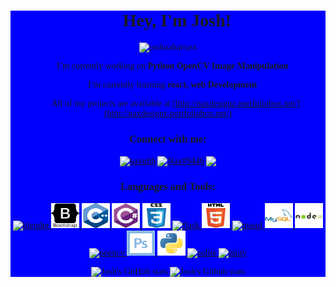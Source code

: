 <div align="center" class="profile" style="background-color:blue; font-family: verdana;">

<h1 align="center">👋 Hey, I'm Josh!</h1>
<p align="center"> <img src="https://komarev.com/ghpvc/?username=joshuabarrass&label=Profile%20views&color=0e75b6&style=flat-square" alt="joshuabarrass" /> </p>

 🔭 I’m currently working on **Python OpenCV Image Manipulation**

 🌱 I’m currently learning **react, web Development**

 👨‍💻 All of my projects are available at [http://naxdesignz.portfoliobox.net/](http://naxdesignz.portfoliobox.net/)

<h3 align="center">Connect with me:</h3>
<p align="center">
<a href="https://twitter.com/naxuhh" target="blank"><img align="center" src="https://img.shields.io/twitter/follow/Naxuhh?color=%231DA1F2&label=Follow%20Me&logo=twitter&style=for-the-badge" alt="naxuhh" /></a>
<a href="https://discordapp.com/users/337286055315243009/" target="blank"><img align="center" src="https://img.shields.io/badge/Discord-Nax%239446-5865F2?style=for-the-badge&logo=discord" alt="Nax#9446" /></a>
<a href="mailto: joshuabarrass010203@gmail.com" target="blank"><img align="center" src="https://img.shields.io/badge/Gmail-joshuabarrass010203@gmail.com-EA4335?style=for-the-badge&logo=gmail"/></a>
</p>
  
<h3 align="center">Languages and Tools:</h3>
<p align="center"> <a href="https://www.blender.org/" target="_blank"> <img src="https://download.blender.org/branding/community/blender_community_badge_white.svg" alt="blender" width="45" height="40"/> </a>
<a href="https://getbootstrap.com" target="_blank"> <img src="https://raw.githubusercontent.com/devicons/devicon/master/icons/bootstrap/bootstrap-plain-wordmark.svg" alt="bootstrap" width="45" height="40"/> </a> 
<a href="https://www.w3schools.com/cpp/" target="_blank"> <img src="https://raw.githubusercontent.com/devicons/devicon/master/icons/cplusplus/cplusplus-original.svg" alt="cplusplus" width="45" height="40"/> </a> 
<a href="https://www.w3schools.com/cs/" target="_blank"> <img src="https://raw.githubusercontent.com/devicons/devicon/master/icons/csharp/csharp-original.svg" alt="csharp" width="45" height="40"/> </a> 
<a href="https://www.w3schools.com/css/" target="_blank"> <img src="https://raw.githubusercontent.com/devicons/devicon/master/icons/css3/css3-original-wordmark.svg" alt="css3" width="45" height="40"/> </a> 
<a href="https://flask.palletsprojects.com/" target="_blank"> <img src="https://www.vectorlogo.zone/logos/pocoo_flask/pocoo_flask-icon.svg" alt="flask" width="45" height="40"/> </a> 
<a href="https://www.w3.org/html/" target="_blank"> <img src="https://raw.githubusercontent.com/devicons/devicon/master/icons/html5/html5-original-wordmark.svg" alt="html5" width="45" height="40"/> </a> 
<a href="https://www.microsoft.com/en-us/sql-server" target="_blank"> <img src="https://www.svgrepo.com/show/303229/microsoft-sql-server-logo.svg" alt="mssql" width="40" height="45"/> </a> 
<a href="https://www.mysql.com/" target="_blank"> <img src="https://raw.githubusercontent.com/devicons/devicon/master/icons/mysql/mysql-original-wordmark.svg" alt="mysql" width="45" height="40"/> </a> 
<a href="https://nodejs.org" target="_blank"> <img src="https://raw.githubusercontent.com/devicons/devicon/master/icons/nodejs/nodejs-original-wordmark.svg" alt="nodejs" width="45" height="40"/> </a> 
<a href="https://opencv.org/" target="_blank"> <img src="https://www.vectorlogo.zone/logos/opencv/opencv-icon.svg" alt="opencv" width="45" height="40"/> </a> 
<a href="https://www.photoshop.com/en" target="_blank"> <img src="https://raw.githubusercontent.com/devicons/devicon/master/icons/photoshop/photoshop-line.svg" alt="photoshop" width="45" height="40"/> </a>
<a href="https://www.python.org" target="_blank"> <img src="https://raw.githubusercontent.com/devicons/devicon/master/icons/python/python-original.svg" alt="python" width="45" height="40"/> </a> 
<a href="https://www.sqlite.org/" target="_blank"> <img src="https://www.vectorlogo.zone/logos/sqlite/sqlite-icon.svg" alt="sqlite" width="45" height="40"/> </a> 
<a href="https://unity.com/" target="_blank"> <img src="https://www.vectorlogo.zone/logos/unity3d/unity3d-icon.svg" alt="unity" width="45" height="40"/> </a> </p>

![Josh's GitHub stats](https://github-readme-stats.vercel.app/api?username=JoshuaBarrass&show_icons=true&theme=radical)
![Josh's Github stats](https://github-readme-streak-stats.herokuapp.com/?user=JoshuaBarrass&theme=radical)

</div>
